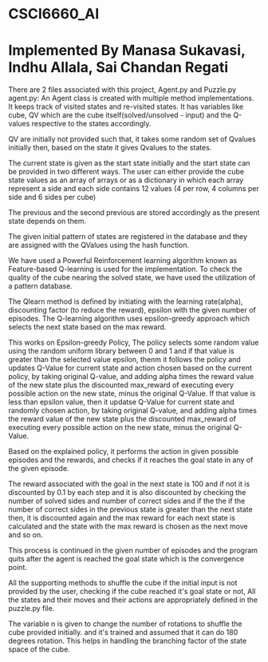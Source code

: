 # CSCI6660_AI
# Implemented By Manasa Sukavasi, Indhu Allala, Sai Chandan Regati 

There are 2 files associated with this project, Agent.py and Puzzle.py agent.py: An Agent class is created with multiple method implementations. It keeps track of visited states and re-visited states. It has variables like cube, QV which are the cube itself(solved/unsolved - input) and the Q-values respective to the states accordingly.

QV are initially not provided such that, it takes some random set of Qvalues initially then, based on the state it gives Qvalues to the states.

The current state is given as the start state initially and the start state can be provided in two different ways. The user can either provide the cube state values as an array of arrays or as a dictionary in which each array represent a side and each side contains 12 values (4 per row, 4 columns per side and 6 sides per cube)

The previous and the second previous are stored accordingly as the present state depends on them.

The given initial pattern of states are registered in the database and they are assigned with the QValues using the hash function.

We have used a Powerful Reinforcement learning algorithm known as Feature-based Q-learning is used for the implementation. To check the quality of the cube nearing the solved state, we have used the utilization of a pattern database.

The Qlearn method is defined by initiating with the learning rate(alpha), discounting factor (to reduce the reward), epsilon with the given number of episodes. The Q-learning algorithm uses epsilon-greedy approach which selects the next state based on the max reward.

This works on Epsilon-greedy Policy, The policy selects some random value using the random uniform library between 0 and 1 and if that value is greater than the selected value epsilon, thenm it follows the policy and updates Q-Value for current state and action chosen based on the current policy, by taking original Q-value, and adding alpha times the reward value of the new state plus the discounted max_reward of executing every possible action on the new state, minus the original Q-Value. If that value is less than epsilon value, then it updatse Q-Value for current state and randomly chosen action, by taking original Q-value, and adding alpha times the reward value of the new state plus the discounted max_reward of executing every possible action on the new state, minus the original Q-Value.

Based on the explained policy, it performs the action in given possible episodes and the rewards, and checks if it reaches the goal state in any of the given episode.

The reward associated with the goal in the next state is 100 and if not it is discounted by 0.1 by each step and it is also discounted by checking the number of solved sides and number of correct sides and if the the if the number of correct sides in the previous state is greater than the next state then, it is discounted again and the max reward for each next state is calculated and the state with the max reward is chosen as the next move and so on.

This process is continued in the given number of episodes and the program quits after the agent is reached the goal state which is the convergence point.

All the supporting methods to shuffle the cube if the initial input is not provided by the user, checking if the cube reached it's goal state or not, All the states and their moves and their actions are appropriately defined in the puzzle.py file.

The variable n is given to change the number of rotations to shuffle the cube provided initially. and it's trained and assumed that it can do 180 degrees rotation. This helps in handling the branching factor of the state space of the cube.
